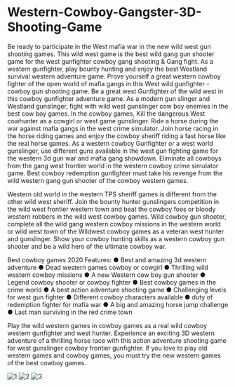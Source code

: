 # Western-Cowboy-Gangster-3D-Shooting-Game
Be ready to participate in the West mafia war in the new wild west gun shooting games. 
This wild west game is the best wild gang gun shooter game for the west gunfighter cowboy gang shooting & Gang fight. 
As a western gunfighter, play bounty hunting and enjoy the best Westland survival western adventure game. 
Prove yourself a great western cowboy fighter of the open world of mafia gangs in this West wild gunfighter - cowboy gun shooting game. 
Be a great west Gunfighter of the wild west in this cowboy gunfighter adventure game. 
As a modern gun slinger and Westland gunslinger, fight with wild west gunslinger cow boy enemies in the best cow boy games.
In the cowboy games, Kill the dangerous West cowhunter as a cowgirl or west game gunslinger. 
Ride a horse during the war against mafia gangs in the west crime simulator. 
Join horse racing in the horse riding games and enjoy the cowboy sheriff riding a fast horse like the real horse games. 
As a western cowboy Gunfighter or a west world gunslinger, use different guns available in the west gun fighting game for the western 3d gun war and mafia gang showdown. 
Eliminate all cowboys from the gang west frontier world in the western cowboy crime simulator game. 
Best cowboy redemption gunfighter must take his revenge from the wild western gang gun shooter of the cowboy western games.

Western old world in the western TPS sheriff games is different from the other wild west sheriff. 
Join the bounty hunter gunslingers competition in the wild west frontier western town and beat the cowboy foes or bloody western robbers in the wild west cowboy games. 
Wild cowboy gun shooter, complete all the wild gang western cowboy missions in the western world or wild west town of the Wildwest cowboy games as a veteran west hunter and gunslinger. Show your cowboy hunting skills as a western cowboy gun shooter and be a wild hero of the ultimate cowboy war.

Best cowboy games 2020 Features:
● Best and amazing 3d western adventure
● Dead western games cowboy or cowgirl
● Thrilling wild western cowboy missions
● A new Western cow boy gun shooter
● Legend cowboy shooter or cowboy fighter
● Best cowboy games in the crime world
● A best action adventure shooting game
● Challenging levels for west gun fighter
● Different cowboy characters available
● duty of redemption fighter for mafia war
● A big and amazing horse jump challenge
● Last man surviving in the red crime town

Play the wild western games in cowboy games as a real wild cowboy western gunfighter and west hunter. 
Experience an exciting 3D western adventure of a thrilling horse race with this action adventure shooting game for west gunslinger cowboy frontier gunfighter. 
If you love to play old western games and cowboy games, you must try the new western games of the best cowboy games.


![1](https://user-images.githubusercontent.com/92082198/138647340-d2d789d4-757f-4f3a-8ba6-9cfa2e4856d8.jpg)
![2](https://user-images.githubusercontent.com/92082198/138647345-16281c47-7405-44ae-9c48-72bc820944d5.jpg)
![3](https://user-images.githubusercontent.com/92082198/138647347-161111ce-6acc-42c9-91ff-b94288e8d230.jpg)
